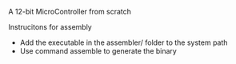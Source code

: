 A 12-bit MicroController from scratch

Instrucitons for assembly
- Add the executable in the assembler/ folder to the system path
- Use command assemble to generate the binary 
